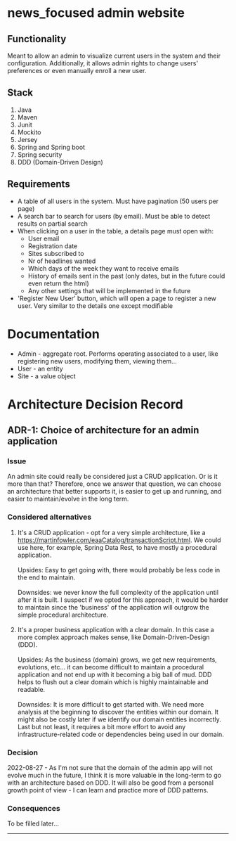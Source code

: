 # news_focused admin website

## Functionality
Meant to allow an admin to visualize current users in the system and their configuration.
Additionally, it allows admin rights to change users' preferences or even manually enroll a new user.

## Stack
1. Java
2. Maven
3. Junit
4. Mockito
5. Jersey
6. Spring and Spring boot
7. Spring security
8. DDD (Domain-Driven Design)

## Requirements
* A table of all users in the system. Must have pagination (50 users per page)
* A search bar to search for users (by email). Must be able to detect results on partial search
* When clicking on a user in the table, a details page must open with:
    * User email
    * Registration date
    * Sites subscribed to
    * Nr of headlines wanted
    * Which days of the week they want to receive emails
    * History of emails sent in the past (only dates, but in the future could even return the html)
    * Any other settings that will be implemented in the future
* 'Register New User' button, which will open a page to register a new user. Very similar to the details one except modifiable


# Documentation

* Admin - aggregate root. Performs operating associated to a user, like registering new users, modifying them, viewing them...
* User - an entity
* Site - a value object

# Architecture Decision Record

## ADR-1: Choice of architecture for an admin application
### Issue
An admin site could really be considered just a CRUD application. Or is it more than that?
Therefore, once we answer that question, we can choose an architecture that better supports it, is easier to get up and running, and easier to maintain/evolve in the long term.
### Considered alternatives
1. It's a CRUD application - opt for a very simple architecture, like a https://martinfowler.com/eaaCatalog/transactionScript.html.
We could use here, for example, Spring Data Rest, to have mostly a procedural application.
<br><br>Upsides: Easy to get going with, there would probably be less code in the end to maintain.
<br><br>Downsides: we never know the full complexity of the application until after it is built. I suspect if we opted for this approach, it would be harder to maintain since the 'business' of the application will outgrow the simple procedural architecture.<br><br>
2. It's a proper business application with a clear domain. In this case a more complex approach makes sense, like Domain-Driven-Design (DDD).
<br><br>Upsides: As the business (domain) grows, we get new requirements, evolutions, etc... it can become difficult to maintain a procedural application and not end up with it becoming a big ball of mud. DDD helps to flush out a clear domain which is highly maintainable and readable.
<br><br>Downsides: It is more difficult to get started with. We need more analysis at the beginning to discover the entities within our domain. It might also be costly later if we identify our domain entities incorrectly. Last but not least, it requires a bit more effort to avoid any infrastructure-related code or dependencies being used in our domain.
### Decision
2022-08-27 - As I'm not sure that the domain of the admin app will not evolve much in the future, I think it is more valuable in the long-term to go with an architecture based on DDD. It will also be good from a personal growth point of view - I can learn and practice more of DDD patterns.
### Consequences
To be filled later...

---